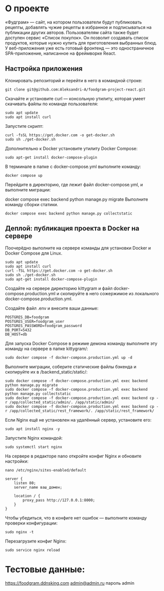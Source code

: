 # О проекте
«Фудграм» — сайт, на котором пользователи будут публиковать рецепты, добавлять чужие рецепты в избранное и подписываться на публикации других авторов. Пользователям сайта также будет доступен сервис «Список покупок». Он позволит создавать список продуктов, которые нужно купить для приготовления выбранных блюд.
У веб-приложения уже есть готовый фронтенд — это одностраничное SPA-приложение, написанное на фреймворке React. 

## Настройка приложения

Клонировать репозиторий и перейти в него в командной строке:

```
git clone git@github.com:Aleksandri-A/foodgram-project-react.git
```

Скачайте и установите curl — консольную утилиту, которая умеет скачивать файлы по команде пользователя:
```
sudo apt update
sudo apt install curl
```

Запустите скрипт:
```
curl -fsSL https://get.docker.com -o get-docker.sh
sudo sh ./get-docker.sh
```

Дополнительно к Docker установите утилиту Docker Compose:
```
sudo apt-get install docker-compose-plugin 
```

В терминале в папке с docker-compose.yml выполните команду:

```
docker compose up 
```

Перейдите в директорию, где лежит файл docker-compose.yml, и выполните миграции:

docker compose exec backend python manage.py migrate
Выполните команду сборки статики. 

```
docker compose exec backend python manage.py collectstatic
```

## Деплой: публикация проекта в Docker на сервере

Поочерёдно выполните на сервере команды для установки Docker и Docker Compose для Linux.

```
sudo apt update
sudo apt install curl
curl -fSL https://get.docker.com -o get-docker.sh
sudo sh ./get-docker.sh
sudo apt-get install docker-compose-plugin 
```

Создайте на сервере директорию kittygram и файл docker-compose.production.yml и скопируйте в него сожержимое из локального docker-compose.production.yml.

Создайте файл .env и внесите ваши данные:
```
POSTGRES_DB=foodgram
POSTGRES_USER=foodgram_user
POSTGRES_PASSWORD=foodgram_password
DB_PORT=5432
DB_HOST=db
```
Для запуска Docker Compose в режиме демона команду выполните эту команду на сервере в папке kittygram/:
```
sudo docker compose -f docker-compose.production.yml up -d 
```

Выполните миграции, соберите статические файлы бэкенда и скопируйте их в /backend_static/static/:
```
sudo docker compose -f docker-compose.production.yml exec backend python manage.py migrate
sudo docker compose -f docker-compose.production.yml exec backend python manage.py collectstatic
sudo docker compose -f docker-compose.production.yml exec backend cp -r /app/collected_static/admin/. /app/static/admin/
sudo docker compose -f docker-compose.production.yml exec backend cp -r /app/collected_static/rest_framework/. /app/static/rest_framework/
```

Если Nginx ещё не установлен на удалённый сервер, установите его:
```
sudo apt install nginx -y
```

Запустите Nginx командой:
```
sudo systemctl start nginx
```

На сервере в редакторе nano откройте конфиг Nginx и обновите настройки: 
```
nano /etc/nginx/sites-enabled/default
```

```
server {
    listen 80;
    server_name ваш_домен;

    location / {
        proxy_pass http://127.0.0.1:8000;
    }
}
```

Чтобы убедиться, что в конфиге нет ошибок — выполните команду проверки конфигурации:
```
sudo nginx -t 
```

Перезагрузите конфиг Nginx:
```
sudo service nginx reload 
```

# Тестовые данные:
https://foodgram.ddnsking.com
admin@admin.ru пароль admin
